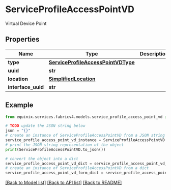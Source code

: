 # ServiceProfileAccessPointVD

Virtual Device Point

## Properties

Name | Type | Description | Notes
------------ | ------------- | ------------- | -------------
**type** | [**ServiceProfileAccessPointVDType**](ServiceProfileAccessPointVDType.md) |  | 
**uuid** | **str** |  | 
**location** | [**SimplifiedLocation**](SimplifiedLocation.md) |  | [optional] 
**interface_uuid** | **str** |  | [optional] 

## Example

```python
from equinix.services.fabricv4.models.service_profile_access_point_vd import ServiceProfileAccessPointVD

# TODO update the JSON string below
json = "{}"
# create an instance of ServiceProfileAccessPointVD from a JSON string
service_profile_access_point_vd_instance = ServiceProfileAccessPointVD.from_json(json)
# print the JSON string representation of the object
print(ServiceProfileAccessPointVD.to_json())

# convert the object into a dict
service_profile_access_point_vd_dict = service_profile_access_point_vd_instance.to_dict()
# create an instance of ServiceProfileAccessPointVD from a dict
service_profile_access_point_vd_form_dict = service_profile_access_point_vd.from_dict(service_profile_access_point_vd_dict)
```
[[Back to Model list]](../README.md#documentation-for-models) [[Back to API list]](../README.md#documentation-for-api-endpoints) [[Back to README]](../README.md)


